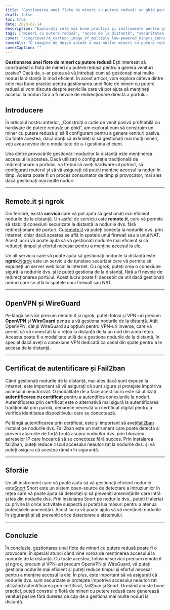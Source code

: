 ```yaml
---
title: "Gestionarea unei flote de mineri cu putere redusă: un ghid pentru acces și securitate la distanță"
draft: false
toc: true
date: 2023-02-14
description: "Explorați cele mai bune practici și instrumente pentru gestionarea unei flote de mineri cu putere redusă, inclusiv remote.it, ngrok, OpenVPN, WireGuard și multe altele."
tags: ["mineri cu putere redusă", "acces de la distanță", "securitatea retelei", "openvpn", "sârmă de protecție", "pufni", "ngrok"]
cover: "/img/cover/A_cartoon_image_of_multiple_low-powered_miners_connected.png"
coverAlt: "O imagine de desen animat a mai multor mineri cu putere redusă conectați la un hub de rețea cu instrumentele discutate în articol."
coverCaption: ""
---
```


**Gestionarea unei flote de mineri cu putere redusă**
Ești interesat să construiești o flotă de mineri cu putere redusă pentru a genera venituri pasive? Dacă da, s-ar putea să vă întrebați cum să gestionați mai multe noduri la distanță în mod eficient. În acest articol, vom explora câteva dintre cele mai bune practici pentru gestionarea unei flote de mineri cu putere redusă și vom discuta despre serviciile care vă pot ajuta să mențineți accesul la noduri fără a fi nevoie de redirecționare directă a portului.

## Introducere
În articolul nostru anterior, „Construiți o cutie de venit pasivă profitabilă cu hardware de putere redusă: un ghid”, am explorat cum să construim un miner cu putere redusă și să îl configuram pentru a genera venituri pasive. Cu toate acestea, dacă doriți să extindeți și să gestionați mai mulți mineri, veți avea nevoie de o modalitate de a-i gestiona eficient.

Una dintre provocările gestionării nodurilor la distanță este menținerea accesului la acestea. Dacă utilizați o configurație tradițională de redirecționare a portului, va trebui să aveți hardware-ul potrivit, să configurați routerul și să vă asigurați că puteți menține accesul la noduri în timp. Acesta poate fi un proces consumator de timp și provocator, mai ales dacă gestionați mai multe noduri.

______

## Remote.it și ngrok

Din fericire, există **servicii** care vă pot ajuta să gestionați mai eficient nodurile de la distanță. Un astfel de serviciu este **remote.it**, care vă permite să stabiliți conexiuni securizate la distanță la nodurile dvs. fără redirecționare de porturi. Cu[remote.it](https://www.remote.it/) vă puteți conecta la nodurile dvs. prin internet, chiar dacă acestea se află în spatele unui firewall sau a unui NAT. Acest lucru vă poate ajuta să vă gestionați nodurile mai eficient și să reduceți timpul și efortul necesar pentru a menține accesul la ele.

Un alt serviciu care vă poate ajuta să gestionați nodurile la distanță este **ngrok**.[Ngrok](https://ngrok.com/) este un serviciu de tunelare securizat care vă permite să expuneți un server web local la internet. Cu ngrok, puteți crea o conexiune sigură la nodurile dvs. și le puteți gestiona de la distanță, fără a fi nevoie de redirecționarea portului. Acest lucru poate fi deosebit de util dacă gestionați noduri care se află în spatele unui firewall sau NAT.

______

## OpenVPN și WireGuard

Pe lângă servicii precum remote.it și ngrok, puteți folosi și VPN-uri precum **OpenVPN** și **WireGuard** pentru a vă gestiona nodurile de la distanță. Atât OpenVPN, cât și WireGuard au opțiuni pentru VPN-uri inverse, care vă permit să vă conectați la o rețea la distanță de la un nod din acea rețea. Aceasta poate fi o modalitate utilă de a gestiona nodurile de la distanță, în special dacă aveți o conexiune VPN dedicată ca canal din spate pentru a le accesa de la distanță.

______

## Certificat de autentificare și Fail2ban

Când gestionați nodurile de la distanță, mai ales dacă sunt expuse la internet, este important să vă asigurați că sunt sigure și protejate împotriva accesului neautorizat. O modalitate de a face acest lucru este să utilizați **autentificarea cu certificat** pentru a autentifica conexiunile la noduri. Autentificarea prin certificat este o alternativă mai sigură la autentificarea tradițională prin parolă, deoarece necesită un certificat digital pentru a verifica identitatea dispozitivului care se conectează.

Pe lângă autentificarea prin certificat, este și important să aveți[fail2ban](https://www.fail2ban.org/wiki/index.php/Main_Page) instalat pe nodurile dvs. Fail2ban este un instrument care poate detecta și preveni atacurile de forță brută asupra nodurilor dvs. prin blocarea adreselor IP care încearcă să se conecteze fără succes. Prin instalarea fail2ban, puteți reduce riscul accesului neautorizat la nodurile dvs. și vă puteți asigura că acestea rămân în siguranță.

______

## Sforâie

Un alt instrument care vă poate ajuta să vă gestionați eficient nodurile este[Snort](https://www.snort.org/) Snort este un sistem open-source de detectare a intruziunilor în rețea care vă poate ajuta să detectați și să preveniți amenințările care intră și ies din nodurile dvs. Prin instalarea Snort pe nodurile dvs., puteți fi alertat cu privire la orice activitate suspectă și puteți lua măsuri pentru a atenua potențialele amenințări. Acest lucru vă poate ajuta să vă mențineți nodurile în siguranță și să preveniți orice deteriorare a sistemului.

______

## Concluzie

În concluzie, gestionarea unei flote de mineri cu putere redusă poate fi o provocare, în special atunci când vine vorba de menținerea accesului la nodurile de la distanță. Cu toate acestea, folosind servicii precum remote.it și ngrok, precum și VPN-uri precum OpenVPN și WireGuard, vă puteți gestiona nodurile mai eficient și puteți reduce timpul și efortul necesar pentru a menține accesul la ele. În plus, este important să vă asigurați că nodurile dvs. sunt securizate și protejate împotriva accesului neautorizat utilizând autentificarea prin certificat, fail2ban și Snort. Urmând aceste bune practici, puteți construi o flotă de mineri cu putere redusă care generează venituri pasive fără durerea de cap de a gestiona mai multe noduri la distanță.
